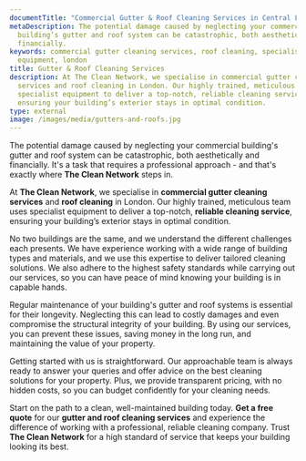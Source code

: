 ```yaml
---
documentTitle: "Commercial Gutter & Roof Cleaning Services in Central London - The Clean Network"
metaDescription: The potential damage caused by neglecting your commercial
  building’s gutter and roof system can be catastrophic, both aesthetically and
  financially.
keywords: commercial gutter cleaning services, roof cleaning, specialist
  equipment, london
title: Gutter & Roof Cleaning Services
description: At The Clean Network, we specialise in commercial gutter cleaning
  services and roof cleaning in London. Our highly trained, meticulous team uses
  specialist equipment to deliver a top-notch, reliable cleaning service,
  ensuring your building’s exterior stays in optimal condition.
type: external
image: /images/media/gutters-and-roofs.jpg
---
```

The potential damage caused by neglecting your commercial building's gutter and roof system can be catastrophic, both aesthetically and financially. It's a task that requires a professional approach - and that's exactly where <strong>The Clean Network</strong> steps in.

At <strong>The Clean Network</strong>, we specialise in <strong>commercial gutter cleaning services</strong> and <strong>roof cleaning</strong> in London. Our highly trained, meticulous team uses specialist equipment to deliver a top-notch, <strong>reliable cleaning service</strong>, ensuring your building’s exterior stays in optimal condition.

No two buildings are the same, and we understand the different challenges each presents. We have experience working with a wide range of building types and materials, and we use this expertise to deliver tailored cleaning solutions. We also adhere to the highest safety standards while carrying out our services, so you can have peace of mind knowing your building is in capable hands.

Regular maintenance of your building's gutter and roof systems is essential for their longevity. Neglecting this can lead to costly damages and even compromise the structural integrity of your building. By using our services, you can prevent these issues, saving money in the long run, and maintaining the value of your property.

Getting started with us is straightforward. Our approachable team is always ready to answer your queries and offer advice on the best cleaning solutions for your property. Plus, we provide transparent pricing, with no hidden costs, so you can budget confidently for your cleaning needs.

Start on the path to a clean, well-maintained building today. <strong>Get a free quote</strong> for our <strong>gutter and roof cleaning services</strong> and experience the difference of working with a professional, reliable cleaning company. Trust <strong>The Clean Network</strong> for a high standard of service that keeps your building looking its best.